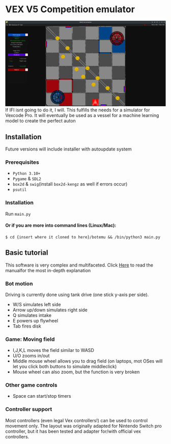 # VEX V5 Competition emulator
![screenshot](mdImg/about.png)
If IFI isnt going to do it, I will.
This fulfills the needs for a simulator for Vexcode Pro. It will eventually be used as a vessel for a machine learning model to create the perfect auton
## Installation
Future versions will include installer with autoupdate system
### Prerequisites
- `Python 3.10+`
- `Pygame` & `SDL2`
- `box2d` & `swig`(install `box2d-kengz` as well if errors occur)
- `psutil`
### Installation
Run `main.py`
#### Or if you are more into command lines (Linux/Mac):
`$ cd {insert where it cloned to here}/botemu && /bin/python3 main.py` 
## Basic tutorial
This software is very complex and multifaceted. Click [Here](https://github.com/bax2004rj/botemu/wiki) to read the manualfor the most in-depth explanation
### Bot motion
Driving is currently done using tank drive (one stick y-axis per side).
- W/S simulates left side
- Arrow up/down simulates right side
- Q simulates intake
- E powers up flywheel
- Tab fires disk
### Game: Moving field
- I,J,K,L moves the field similar to WASD
- U/O zooms in/out
- Middle mouse wheel allows you to drag field (on laptops, mot OSes will let you click both buttons to simulate middleclick)
- Mouse wheel can also zoom, but the function is very broken
### Other game controls
- Space can start/stop timers
### Controller support
Most controllers (even legal Vex controllers!) can be used to control movement only. The layout was originally adapted for Nintendo Switch pro controller, but it has been tested and  adapter for/with official vex controllers.